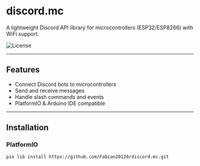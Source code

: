 # discord.mc

A lightweight Discord API library for microcontrollers (ESP32/ESP8266) with WiFi support.

![License](https://img.shields.io/badge/license-Apache%202.0-blue)

---

## Features
- Connect Discord bots to microcontrollers
- Send and receive messages
- Handle slash commands and events
- PlatformIO & Arduino IDE compatible

---

## Installation

### PlatformIO
```bash
pio lib install https://github.com/Fabian20120/discord.mc.git
